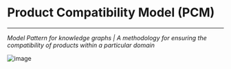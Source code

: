 # Product Compatibility Model (PCM)
---
*Model Pattern for knowledge graphs | A methodology for ensuring the compatibility of products within a particular domain*

![image](https://github.com/user-attachments/assets/8e290851-6878-497c-8569-61a8f0607283)
